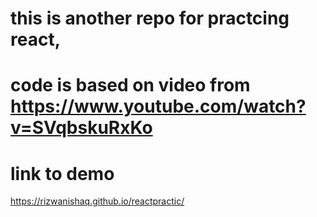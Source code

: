 # this is another repo for practcing react, 
# code is based on video from https://www.youtube.com/watch?v=SVqbskuRxKo



# link to demo
https://rizwanishaq.github.io/reactpractic/
